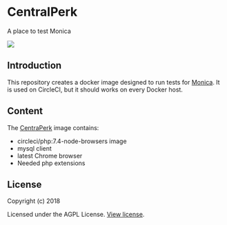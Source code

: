 # CentralPerk
A place to test Monica

[![](https://images.microbadger.com/badges/image/monicahq/circleci-docker-centralperk.svg)](https://microbadger.com/images/monicahq/circleci-docker-centralperk "Get your own image badge on microbadger.com")

## Introduction
This repository creates a docker image designed to run tests for [Monica](https://github.com/monicahq/monica).
It is used on CircleCI, but it should works on every Docker host.

## Content
The [CentraPerk](https://hub.docker.com/r/monicahq/circleci-docker-centralperk/) image contains:
* circleci/php:7.4-node-browsers image
* mysql client
* latest Chrome browser
* Needed php extensions

## License

Copyright (c) 2018

Licensed under the AGPL License. [View license](/LICENSE).
